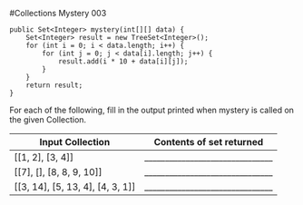#Collections Mystery 003

```
public Set<Integer> mystery(int[][] data) {
    Set<Integer> result = new TreeSet<Integer>();
    for (int i = 0; i < data.length; i++) {
        for (int j = 0; j < data[i].length; j++) {
            result.add(i * 10 + data[i][j]);
        }
    }
    return result;
}
```

For each of the following, fill in the output printed when mystery is called on the given Collection.

| Input Collection        | Contents of set returned         |
| ------------- |:---------:|
| [[1, 2], [3, 4]]        | _______________________________ |
| [[7], [], [8, 8, 9, 10]]      | _______________________________      |
| [[3, 14], [5, 13, 4], [4, 3, 1]] | _______________________________      |